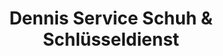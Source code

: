 ---
title: "Dennis Service Schuh & Schlüsseldienst"
url: /wiesbaden/dennis-service-schuh-und-schluesseldienst/
shop: Schuhe
---